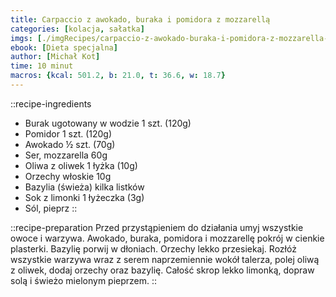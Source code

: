 ```yaml
---
title: Carpaccio z awokado, buraka i pomidora z mozzarellą
categories: [kolacja, sałatka]
imgs: [./imgRecipes/carpaccio-z-awokado-buraka-i-pomidora-z-mozzarella-1.jpg, ./imgRecipes/carpaccio-z-awokado-buraka-i-pomidora-z-mozzarella-2.jpg]
ebook: [Dieta specjalna]
author: [Michał Kot]
time: 10 minut
macros: {kcal: 501.2, b: 21.0, t: 36.6, w: 18.7}
---
```


::recipe-ingredients
- Burak ugotowany w wodzie 1 szt. (120g)
- Pomidor 1 szt. (120g)
- Awokado ½ szt. (70g)
- Ser, mozzarella 60g
- Oliwa z oliwek 1 łyżka (10g)
- Orzechy włoskie 10g
- Bazylia (świeża) kilka listków
- Sok z limonki 1 łyżeczka (3g)
- Sól, pieprz
::

::recipe-preparation
Przed przystąpieniem do działania umyj wszystkie owoce i warzywa. Awokado, buraka, pomidora i mozzarellę pokrój w cienkie plasterki. Bazylię porwij w dłoniach. Orzechy lekko przesiekaj. Rozłóż wszystkie warzywa wraz z serem naprzemiennie wokół talerza, polej oliwą z oliwek, dodaj orzechy oraz bazylię. Całość skrop lekko limonką, dopraw solą i świeżo mielonym pieprzem.
::